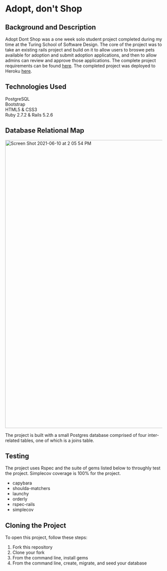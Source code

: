 # Adopt, don't Shop

## Background and Description
Adopt Dont Shop was a one week solo student project completed during my time at the Turing School of Software Design. The core of the project was to take an existing rails project and build on it to allow users to broswe pets available for adoption and submit adoption applications, and then to allow admins can review and approve those applications. The complete project requirements can be found [here](https://github.com/turingschool-examples/adopt_dont_shop). The completed project was deployed to Heroku [here](https://netia-adopt-dont-shop.herokuapp.com/pets).

## Technologies Used
PostgreSQL  
Bootstrap  
HTML5 & CSS3  
Ruby 2.7.2 & Rails 5.2.6

## Database Relational Map
<img width="921" alt="Screen Shot 2021-06-10 at 2 05 54 PM" src="https://user-images.githubusercontent.com/76889420/121590150-35b29a80-c9f5-11eb-91f1-48cee06b3441.png">

The project is built with a small Postgres database comprised of four inter-related tables, one of which is a joins table.

## Testing
The project uses Rspec and the suite of gems listed below to throughly test the project. Simplecov coverage is 100% for the project.  
* capybara  
* shoulda-matchers  
* launchy  
* orderly  
* rspec-rails  
* simplecov  

## Cloning the Project
To open this project, follow these steps:
1. Fork this repository
2. Clone your fork
3. From the command line, install gems
4. From the command line, create, migrate, and seed your database
